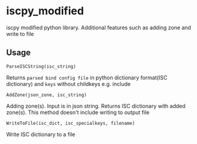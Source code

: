 # iscpy_modified
iscpy modified python library. Additional features such as adding zone and write to file

## Usage

```
ParseISCString(isc_string)
```
Returns `parsed bind config file` in python dictionary format(ISC dictionary) and `keys` without childkeys e.g. include

```
AddZone(json_zone, isc_string)
```
Adding zone(s). Input is in json string. Returns ISC dictionary with added zone(s). This method doesn't include writing to output file

```
WriteToFile(isc_dict, isc_specialkeys, filename)
```
Write ISC dictionary to a file

